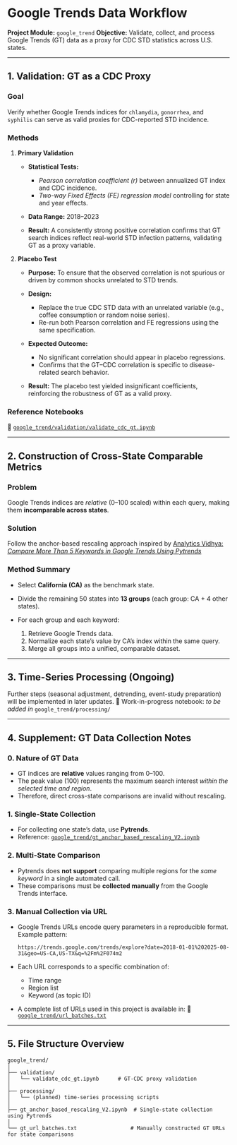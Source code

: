 # **Google Trends Data Workflow**

**Project Module:** `google_trend`
**Objective:** Validate, collect, and process Google Trends (GT) data as a proxy for CDC STD statistics across U.S. states.

---

## **1. Validation: GT as a CDC Proxy**

### **Goal**

Verify whether Google Trends indices for `chlamydia`, `gonorrhea`, and `syphilis` can serve as valid proxies for CDC-reported STD incidence.

### **Methods**

1. **Primary Validation**

   * **Statistical Tests:**

     * *Pearson correlation coefficient (r)* between annualized GT index and CDC incidence.
     * *Two-way Fixed Effects (FE) regression model* controlling for state and year effects.
   * **Data Range:** 2018–2023
   * **Result:** A consistently strong positive correlation confirms that GT search indices reflect real-world STD infection patterns, validating GT as a proxy variable.

2. **Placebo Test**

   * **Purpose:** To ensure that the observed correlation is not spurious or driven by common shocks unrelated to STD trends.
   * **Design:**

     * Replace the true CDC STD data with an unrelated variable (e.g., coffee consumption or random noise series).
     * Re-run both Pearson correlation and FE regressions using the same specification.
   * **Expected Outcome:**

     * No significant correlation should appear in placebo regressions.
     * Confirms that the GT–CDC correlation is specific to disease-related search behavior.
   * **Result:** The placebo test yielded insignificant coefficients, reinforcing the robustness of GT as a valid proxy.

### **Reference Notebooks**

📄 [`google_trend/validation/validate_cdc_gt.ipynb`](validation/validate_cdc_gt.ipynb)

---

## **2. Construction of Cross-State Comparable Metrics**

### **Problem**

Google Trends indices are *relative* (0–100 scaled) within each query, making them **incomparable across states**.

### **Solution**

Follow the anchor-based rescaling approach inspired by
[Analytics Vidhya: *Compare More Than 5 Keywords in Google Trends Using Pytrends*](https://medium.com/analytics-vidhya/compare-more-than-5-keywords-in-google-trends-search-using-pytrends-3462d6b5ad62)

### **Method Summary**

* Select **California (CA)** as the benchmark state.
* Divide the remaining 50 states into **13 groups** (each group: CA + 4 other states).
* For each group and each keyword:

  1. Retrieve Google Trends data.
  2. Normalize each state’s value by CA’s index within the same query.
  3. Merge all groups into a unified, comparable dataset.

---

## **3. Time-Series Processing (Ongoing)**

Further steps (seasonal adjustment, detrending, event-study preparation) will be implemented in later updates.
📄 Work-in-progress notebook: *to be added in* `google_trend/processing/`

---

## **4. Supplement: GT Data Collection Notes**

### **0. Nature of GT Data**

* GT indices are **relative** values ranging from 0–100.
* The peak value (100) represents the maximum search interest *within the selected time and region*.
* Therefore, direct cross-state comparisons are invalid without rescaling.

### **1. Single-State Collection**

* For collecting one state’s data, use **Pytrends**.
* Reference: [`google_trend/gt_anchor_based_rescaling_V2.ipynb`](gt_anchor_based_rescaling_V2.ipynb)

### **2. Multi-State Comparison**

* Pytrends does **not support** comparing multiple regions for the *same keyword* in a single automated call.
* These comparisons must be **collected manually** from the Google Trends interface.

### **3. Manual Collection via URL**

* Google Trends URLs encode query parameters in a reproducible format.
  Example pattern:

  ```
  https://trends.google.com/trends/explore?date=2018-01-01%202025-08-31&geo=US-CA,US-TX&q=%2Fm%2F074m2
  ```
* Each URL corresponds to a specific combination of:

  * Time range
  * Region list
  * Keyword (as topic ID)
* A complete list of URLs used in this project is available in:
  📄 [`google_trend/url_batches.txt`](url_batches.txt)

---

## **5. File Structure Overview**

```
google_trend/
│
├── validation/
│   └── validate_cdc_gt.ipynb      # GT-CDC proxy validation
│
├── processing/
│   └── (planned) time-series processing scripts
│
├── gt_anchor_based_rescaling_V2.ipynb  # Single-state collection using Pytrends
│
└── gt_url_batches.txt                 # Manually constructed GT URLs for state comparisons
```
